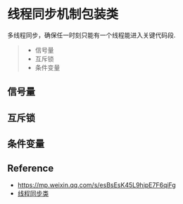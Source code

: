
线程同步机制包装类
===============
多线程同步，确保任一时刻只能有一个线程能进入关键代码段.
> * 信号量
> * 互斥锁
> * 条件变量

## 信号量

## 互斥锁

## 条件变量

## Reference

+ https://mp.weixin.qq.com/s/esBsEsK45L9hipE7F6qiFg
+ [线程同步类](https://blog.csdn.net/weixin_46778443/article/details/124027098)

